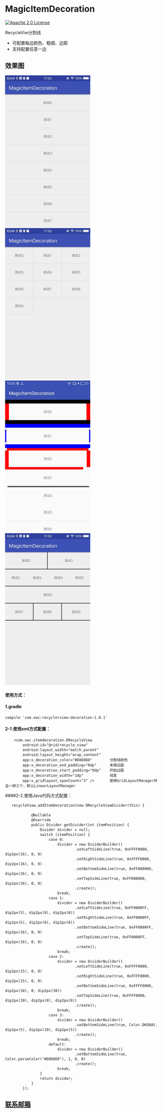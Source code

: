 # MagicItemDecoration

[![Apache 2.0 License](https://img.shields.io/badge/license-Apache%202.0-blue.svg?style=flat)](http://www.apache.org/licenses/LICENSE-2.0.html)

RecycleViw分割线
* 可配置每边颜色、粗细、边距
* 支持配置任意一边

## 效果图
<img src="app/src/main/image/example1.jpg" width="280px"/><img src="app/src/main/image/example2.jpg" width="280px"/><img src="app/src/main/image/example3.jpg" width="280px"/><img src="app/src/main/image/example4.jpg" width="280px"/>

#### 使用方式：
 
 
#### 1.gradle
```
compile 'com.xwc:recyclerview-decoration:1.0.1' 
```

#### 2-1.使用xml方式配置：

```
    <com.xwc.itemdecoration.DRecycleView
        android:id="@+id/recycle_view"
        android:layout_width="match_parent"
        android:layout_height="wrap_content"
        app:x_decoration_color="#D8D8D8"        分割线颜色
        app:x_decoration_end_padding="0dp"      末端边距
        app:x_decoration_start_padding="0dp"    开始边距
        app:x_decoration_width="1dp"            线宽
        app:x_gridlayout_spanCount="3" />       使用GridLayoutManager并且一排三个，默认LinearLayoutManager
```


####2-2.使用Java代码方式配置：

```
   recycleView.addItemDecoration(new DRecycleViewDivider(this) {

            @Nullable
            @Override
            public Divider getDivider(int itemPosition) {
                Divider divider = null;
                switch (itemPosition) {
                    case 0:
                        divider = new DividerBuilder()
                                .setLeftSideLine(true, 0xFFFF0000, dip2px(16), 0, 0)
                                .setRightSideLine(true, 0xFFFF0000, dip2px(16), 0, 0)
                                .setBottomSideLine(true, 0xFF000000, dip2px(16), 0, 0)
                                .setTopSideLine(true, 0xFF000000, dip2px(16), 0, 0)
                                .create();
                        break;
                    case 1:
                        divider = new DividerBuilder()
                                .setLeftSideLine(true, 0xFF0000FF, dip2px(5), dip2px(8), dip2px(8))
                                .setRightSideLine(true, 0xFF0000FF, dip2px(5), dip2px(8), dip2px(8))
                                .setBottomSideLine(true, 0xFF0000FF, dip2px(16), 0, 0)
                                .setTopSideLine(true, 0xFF0000FF, dip2px(16), 0, 0)
                                .create();
                        break;
                    case 2:
                        divider = new DividerBuilder()
                                .setLeftSideLine(true, 0xFFFF0000, dip2px(15), 0, 0)
                                .setRightSideLine(true, 0xFFFF0000, dip2px(15), 0, 0)
                                .setBottomSideLine(true, 0xFFFF0000, dip2px(10), 0, dip2px(30))
                                .setTopSideLine(true, 0xFFFF0000, dip2px(10), dip2px(8), dip2px(8))
                                .create();
                        break;
                    case 3:
                        divider = new DividerBuilder()
                                .setBottomSideLine(true, Color.DKGRAY, dip2px(5), dip2px(10), dip2px(5))
                                .create();
                        break;
                    default:
                        divider = new DividerBuilder()
                                .setBottomSideLine(true, Color.parseColor("#D8D8D8"), 1, 0, 0)
                                .create();
                        break;
                }
                return divider;
            }
        });
```





## <a href="http://mail.qq.com/cgi-bin/qm_share?t=qm_mailme&email=947017886@qq.com" >联系邮箱</a>
